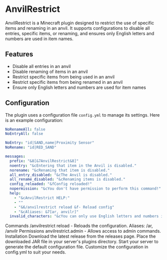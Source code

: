 # AnvilRestrict

AnvilRestrict is a Minecraft plugin designed to restrict the use of specific items and renaming in an anvil. It supports configurations to disable all entries, specific items, or renaming, and ensures only English letters and numbers are used in item names.

## Features

- Disable all entries in an anvil
- Disable renaming of items in an anvil
- Restrict specific items from being used in an anvil
- Restrict specific items from being renamed in an anvil
- Ensure only English letters and numbers are used for item names

## Configuration

The plugin uses a configuration file `config.yml` to manage its settings. Here is an example configuration:

```yaml
NoRenameAll: false
NoEntryAll: false

NoEntry: "id|SAND,name|Proximity Sensor"
NoRename: "id|RED_SAND"

messages:
  prefix: "&8[&7AnvilRestrict&8]"
  noentry: "&cEntering that item in the Anvil is disabled."
  norename: "&cRenaming that item is disabled."
  all_entry_disabled: "&cThe Anvil is disabled."
  all_rename_disabled: "&cRenaming items is disabled."
  config_reloaded: "&fConfig reloaded!"
  nopermission: "&cYou don't have permission to perform this command!"
  help:
    - "&cAnvilRestrict HELP:"
    - ""
    - "&6/anvilrestrict reload &f- Reload config"
    - "&cAliases: &7[ar, anvilr]"
  invalid_characters: "&cYou can only use English letters and numbers in the anvil."
```
Commands
/anvilrestrict reload - Reloads the configuration.
Aliases: /ar, /anvilr
Permissions
anvilrestrict.admin - Allows access to admin commands.
Installation
Download the latest release from the releases page.
Place the downloaded JAR file in your server's plugins directory.
Start your server to generate the default configuration file.
Customize the configuration in config.yml to suit your needs.

